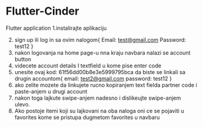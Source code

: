 # Flutter-Cinder
Flutter application
1.instalirajte aplikaciju

2.  sign up ili log in sa ovim nalogom{
Email: test@gmail.com
Password: test12
}
3. nakon logovanja na home page-u nna kraju navbara nalazi se account button
4. videcete account details I textfield u kome pise enter code
5. unesite ovaj kod: 61f56dd00b8e3e5999795bca da biste se linkali sa drugin accountom{
email: test2@gmail.com
password: test12
}
6. ako zelite mozete da linkujete rucno kopiranjem text fielda partner code i paste-anjem u drugi account
7. nakon toga lajkute swipe-anjem nadesno i dislikeujte swipe-anjem ulevo.
8. Ako postoje itemi koji su lajkovani na oba naloga oni ce se pojaviti u favorites kome se pristupa dugmetom favorites u navbaru

